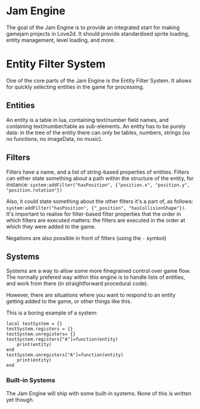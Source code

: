 # Jam Engine
The goal of the Jam Engine is to provide an integrated start for making gamejam projects in Love2d.  It should provide standardised sprite loading, entity management, level loading, and more.

# Entity Filter System
One of the core parts of the Jam Engine is the Entity Filter System. It allows for quickly selecting entities in the game for processing.

## Entities
An entity is a table in lua, containing text/number field names, and containing text/number/table as sub-elements. An entity has to be purely data: in the tree of the entity there can only be tables, numbers, strings (so no functions, no imageData, no music).
## Filters
Filters have a name, and a list of string-based properties of entities. Filters can either state something about a path within the structure of the entity, for instance:
```system:addFilter("hasPosition", {"position.x", "position.y", "position.rotation"})```

Also, it could state something about the other filters it's a part of, as follows:
```system:addFilter("hasPosition", {"_position", "hasCollisionShape"})```. It's important to realise for filter-based filter properties that the order in which filters are executed matters: the filters are executed in the order at which they were added to the game.

Negations are also possible in front of filters (using the ```-``` symbol)
## Systems
Systems are a way to allow some more finegrained control over game flow. The normally prefered way within this engine is to handle lists of entities, and work from there (in straightforward procedural code).

However, there are situations where you want to respond to an entity getting added to the game, or other things like this.

This is a boring example of a system:
```
local testSystem = {}
testSystem.registers = {}
testSystem.unregisters= {}
testSystem.registers["A"]=function(entity)
    print(entity)
end
testSystem.unregisters["A"]=function(entity)
    print(entity)
end
```

### Built-in Systems
The Jam Engine will ship with some built-in systems. None of this is written yet though.